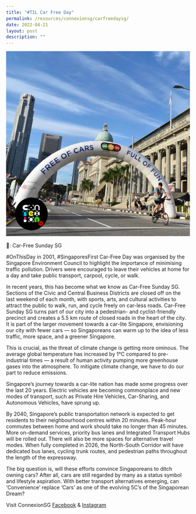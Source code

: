 ```yaml
---
title: "#TIL Car Free Day"
permalink: /resources/connexionsg/carfreedaysg/
date: 2022-04-21
layout: post
description: ""
---
```

![](/images/connexionsg/2022/car%20free%20day-ig.png)

📸: Car-Free Sunday SG

#OnThisDay in 2001, #SingaporesFirst Car-Free Day was organised by the Singapore Environment Council to highlight the importance of minimising traffic pollution. Drivers were encouraged to leave their vehicles at home for a day and take public transport, carpool, cycle, or walk.

In recent years, this has become what we know as Car-Free Sunday SG. Sections of the Civic and Central Business Districts are closed off on the last weekend of each month, with sports, arts, and cultural activities to attract the public to walk, run, and cycle freely on car-less roads. Car-Free Sunday SG turns part of our city into a pedestrian- and cyclist-friendly precinct and creates a 5.5 km route of closed roads in the heart of the city. It is part of the larger movement towards a car-lite Singapore, envisioning our city with fewer cars — so Singaporeans can warm up to the idea of less traffic, more space, and a greener Singapore.

This is crucial, as the threat of climate change is getting more ominous. The average global temperature has increased by 1°C compared to pre-industrial times — a result of human activity pumping more greenhouse gases into the atmosphere. To mitigate climate change, we have to do our part to reduce emissions.

Singapore’s journey towards a car-lite nation has made some progress over the last 20 years. Electric vehicles are becoming commonplace and new modes of transport, such as Private Hire Vehicles, Car-Sharing, and Autonomous Vehicles, have sprung up.

By 2040, Singapore’s public transportation network is expected to get residents to their neighbourhood centres within 20 minutes. Peak-hour commutes between home and work should take no longer than 45 minutes. More on-demand services, priority bus lanes and Integrated Transport Hubs will be rolled out. There will also be more spaces for alternative travel modes. When fully completed in 2026, the North-South Corridor will have dedicated bus lanes, cycling trunk routes, and pedestrian paths throughout the length of the expressway.

The big question is, will these efforts convince Singaporeans to ditch owning cars? After all, cars are still regarded by many as a status symbol and lifestyle aspiration. With better transport alternatives emerging, can ‘Convenience’ replace ‘Cars’ as one of the evolving 5C’s of the Singaporean Dream?

Visit ConnexionSG [Facebook](https://www.facebook.com/ConnexionSG) & [Instagram](https://www.instagram.com/connexionsg/)
